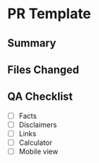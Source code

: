 # PR Template

## Summary

## Files Changed

## QA Checklist
- [ ] Facts
- [ ] Disclaimers
- [ ] Links
- [ ] Calculator
- [ ] Mobile view